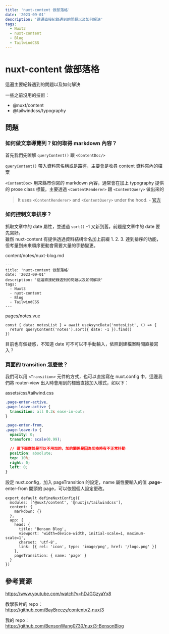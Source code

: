 ```yaml
---
title: 'nuxt-content 做部落格'
date: '2023-09-01'
description: '這遍直接紀錄遇到的問題以及如何解決'
tags:
  - Nuxt3
  - nuxt-content
  - Blog
  - TailwindCSS
---
```


# nuxt-content 做部落格

這遍主要紀錄遇到的問題以及如何解決

一些之前沒用的技術：

- @nuxt/content
- @tailwindcss/typography

## 問題

### 如何做文章導覽列？如何取得 markdown 內容？

首先我們先暸解 `queryContent()` 跟 `<ContentDoc/>`

`queryContent()` 帶入資料夾名稱或是路徑，主要會是收尋 content 資料夾內的檔案

`<ContentDoc>` 用來縣市你寫的 markdown 內容，通常會在加上 typography 提供的 prose class 標籤。主要透過 `<ContentRenderer>` 跟 `<ContentQuery>` 做出來的

> It uses `<ContentRenderer>` and `<ContentQuery>` under the hood. - [官方](https://content.nuxtjs.org/api/components/content-doc)

### 如何控制文章排序？

抓取文章中的 date 屬性，並透過 `sort()` -1 又新到舊，前題是文章中的 date 要先寫好。<br>雖然 nuxt-content 有提供透過資料結構命名加上前綴 1. 2. 3. 達到排序的功能，但考量到未來順序更動會需要大量的手動變更。

content/notes/nuxt-blog.md

```
---
title: 'nuxt-content 做部落格'
date: '2023-09-01'
description: '這遍直接紀錄遇到的問題以及如何解決'
tags:
  - Nuxt3
  - nuxt-content
  - Blog
  - TailwindCSS
---
```

pages/notes.vue

```
const { data: notesList } = await useAsyncData('notesList', () => {
  return queryContent('notes').sort({ date: -1 }).find()
})
```

目前也有個疑惑，不知道 date 可不可以不手動輸入，依照創建檔案時間直接寫入？

### 頁面的 transition 怎麼做？

我們可以用 `<Transition>` 元件的方式，也可以直接寫在 nuxt.config 中，這邊我們將 router-view 出入時會用到的標籤直接加入樣式，如以下：

assets/css/tailwind.css

```css class='mt-0'
.page-enter-active,
.page-leave-active {
  transition: all 0.3s ease-in-out;
}

.page-enter-from,
.page-leave-to {
  opacity: 0;
  transform: scale(0.99);

  // 這下面應該是可以不用加的，加的關係是因為切換時有不正常抖動
  position: absolute;
  top: 10%;
  right: 0;
  left: 0;
}
```

設定 nuxt.config，加入 pageTransition 的設定，name 屬性要輸入的值 .**page**-enter-from 開頭的 page，可以依照個人設定更改。

```
export default defineNuxtConfig({
  modules: ['@nuxt/content', '@nuxtjs/tailwindcss'],
  content: {
    markdown: {}
  },
  app: {
    head: {
      title: 'Benson Blog',
      viewport: 'width=device-width, initial-scale=1, maximum-scale=1',
      charset: 'utf-8',
      link: [{ rel: 'icon', type: 'image/png', href: '/logo.png' }]
    },
    pageTransition: { name: 'page' }
  }
})
```

## 參考資源

https://www.youtube.com/watch?v=hDJGGzyaYx8

教學影片的 repo：<br>
https://github.com/BayBreezy/contentv2-nuxt3

我的 repo：<br>
https://github.com/BensonWang0730/nuxt3-BensonBlog
